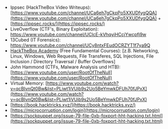 - Ippsec (HackTheBox Video Writeups): [https://www.youtube.com/channel/UCa6eh7gCkpPo5XXUDfygQQA](https://www.youtube.com/channel/UCa6eh7gCkpPo5XXUDfygQQA) + [https://ippsec.rocks/](https://ippsec.rocks/)  
- LiveOverflow (CTF's, Binary Exploitation): https://www.youtube.com/channel/UClcE-kVhqyiHCcjYwcpfj9w  
- 13Cubed (IT Forensics): https://www.youtube.com/channel/UCy8ntxFEudOCRZYT1f7ya9Q  
- [HackTheBox Academy](https://academy.hackthebox.eu) (Free Fundamental Courses): [z.B. Networking, Linux, Windows, Web Requests, File Transferes, SQL Injections, File Inclusion / Directory   Traversal / Buffer Overflows]  
- John Hammond (CTFs, Malware Analysis und HTB): [https://www.youtube.com/user/RootOfTheNull](https://www.youtube.com/user/RootOfTheNull)  
- Virtual Memory: [https://www.youtube.com/watch?v=qcBIvnQt0Bw&list=PLiwt1iVUib9s2Uo5BeYmwkDFUh70fJPxX](https://www.youtube.com/watch?v=qcBIvnQt0Bw&list=PLiwt1iVUib9s2Uo5BeYmwkDFUh70fJPxX)  
- [https://book.hacktricks.xyz/](https://book.hacktricks.xyz/)  
- [https://microcorruption.com/login](https://microcorruption.com/login)  
- [https://sockpuppet.org/issue-79-file-0xb-foxport-hht-hacking.txt.html](https://sockpuppet.org/issue-79-file-0xb-foxport-hht-hacking.txt.html)
